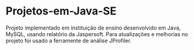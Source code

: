 Projetos-em-Java-SE
===================

Projeto implementado em instituição de ensino desenvolvido em Java, MySQL, usando relatório da Jaspersoft. Para atualizações e melhorias no projeto foi usado a ferramente de análise JProfiler.
